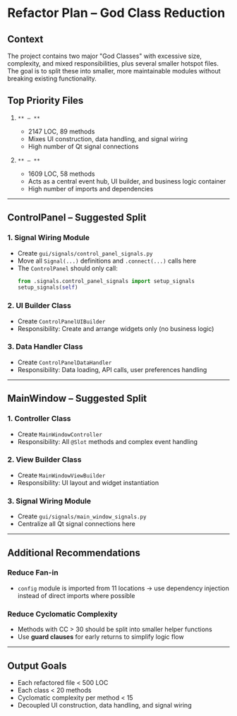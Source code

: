 # Refactor Plan – God Class Reduction

## Context

The project contains two major "God Classes" with excessive size, complexity, and mixed responsibilities, plus several smaller hotspot files.\
The goal is to split these into smaller, more maintainable modules without breaking existing functionality.

## Top Priority Files

1. ``** – **``

   - 2147 LOC, 89 methods
   - Mixes UI construction, data handling, and signal wiring
   - High number of Qt signal connections

2. ``** – **``

   - 1609 LOC, 58 methods
   - Acts as a central event hub, UI builder, and business logic container
   - High number of imports and dependencies

---

## ControlPanel – Suggested Split

### 1. Signal Wiring Module

- Create `gui/signals/control_panel_signals.py`
- Move all `Signal(...)` definitions and `.connect(...)` calls here
- The `ControlPanel` should only call:
  ```python
  from .signals.control_panel_signals import setup_signals
  setup_signals(self)
  ```

### 2. UI Builder Class

- Create `ControlPanelUIBuilder`
- Responsibility: Create and arrange widgets only (no business logic)

### 3. Data Handler Class

- Create `ControlPanelDataHandler`
- Responsibility: Data loading, API calls, user preferences handling

---

## MainWindow – Suggested Split

### 1. Controller Class

- Create `MainWindowController`
- Responsibility: All `@Slot` methods and complex event handling

### 2. View Builder Class

- Create `MainWindowViewBuilder`
- Responsibility: UI layout and widget instantiation

### 3. Signal Wiring Module

- Create `gui/signals/main_window_signals.py`
- Centralize all Qt signal connections here

---

## Additional Recommendations

### Reduce Fan-in

- `config` module is imported from 11 locations → use dependency injection instead of direct imports where possible

### Reduce Cyclomatic Complexity

- Methods with CC > 30 should be split into smaller helper functions
- Use **guard clauses** for early returns to simplify logic flow

---

## Output Goals

- Each refactored file < 500 LOC
- Each class < 20 methods
- Cyclomatic complexity per method < 15
- Decoupled UI construction, data handling, and signal wiring


